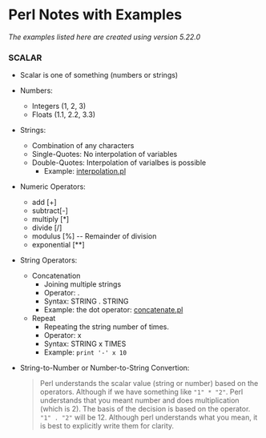 # Perl Notes with Examples
*The examples listed here are created using version 5.22.0*

### SCALAR 

- Scalar is one of something (numbers or strings)

- Numbers:
    - Integers (1, 2, 3)
    - Floats (1.1, 2.2, 3.3)

- Strings:
    - Combination of any characters
    - Single-Quotes: No interpolation of variables
    - Double-Quotes: Interpolation of varialbes is possible
        - Example: [interpolation.pl](https://github.com/wccalvin/modern_perl/blob/master/basics/interpolation.pl)

- Numeric Operators:
    - add [+]
    - subtract[-]
    - multiply \[\*\]
    - divide \[/\]
    - modulus \[%\] -- Remainder of division
    - exponential \[\*\*\] 

- String Operators:
    - Concatenation 
        - Joining multiple strings
        - Operator: .
        - Syntax: STRING . STRING
        - Example: the dot operator: [concatenate.pl](https://github.com/wccalvin/modern_perl/blob/master/basics/concatenate.pl)
    - Repeat
        - Repeating the string number of times.
        - Operator: x
        - Syntax: STRING x TIMES
        - Example:
        `print '-' x 10`

- String-to-Number or Number-to-String Convertion:
    > Perl understands the scalar value \(string or number\) based on the operators. Although if we have something like `"1" * "2"`. Perl understands that you meant number and does multiplication \(which is 2\). The basis of the decision is based on the operator. `"1" . "2"` will be 12.
    > Although perl understands what you mean, it is best to explicitly write them for clarity. 
